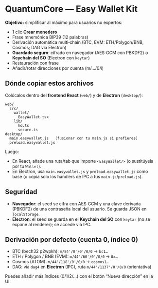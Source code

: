# QuantumCore — Easy Wallet Kit

**Objetivo:** simplificar al máximo para usuarios no expertos:
- 1 clic **Crear monedero**
- Frase mnemónica BIP39 (12 palabras)
- Derivación automática multi‑chain (BTC, EVM: ETH/Polygon/BNB, Cosmos; DAG vía Electron)
- **Guardado seguro**: cifrado en navegador (AES‑GCM con PBKDF2) o **Keychain del SO** (Electron con `keytar`)
- Restauración con frase
- Añadir/rotar direcciones por cuenta (m/…/0/i)

## Dónde copiar estos archivos
Colócalos dentro del **frontend React** (`web/`) y de **Electron** (`desktop/`):

```
web/
  src/
    wallet/
      EasyWallet.tsx
    lib/
      hd.ts
      secure.ts
desktop/
  main.easywallet.js   (fusionar con tu main.js si prefieres)
  preload.easywallet.js
```

Luego:
- En React, añade una ruta/tab que importe `<EasyWallet/>` (o sustitúyela por tu `Wallet`).
- En Electron, usa `main.easywallet.js` y `preload.easywallet.js` como base (o copia solo los handlers de IPC a tus `main.js`/`preload.js`).

## Seguridad
- **Navegador**: el seed se cifra con AES‑GCM y una clave derivada (PBKDF2) de una contraseña local del usuario. Se guarda JSON en `localStorage`.
- **Electron**: el seed se guarda en el **Keychain del SO** con `keytar` (no se expone al renderer); se accede vía IPC.

## Derivación por defecto (cuenta 0, índice 0)
- BTC (bech32 p2wpkh): `m/84'/0'/0'/0/0` → `bc1…`
- ETH / Polygon / BNB (EVM): `m/44'/60'/0'/0/0` → `0x…`
- Cosmos (ATOM): `m/44'/118'/0'/0/0` → `cosmos1…`
- DAG: vía `dag4` en **Electron** (IPC), ruta `m/44'/1137'/0'/0/0` (orientativa)

Puedes añadir más índices (0/1/2/…) con el botón “Nueva dirección” en la UI.
